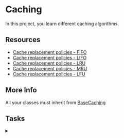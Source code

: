 # Caching
In this project, you learn different caching algorithms.

## Resources

* [Cache replacement policies - FIFO](https://en.wikipedia.org/wiki/Cache_replacement_policies#First_In_First_Out_%28FIFO%29)
* [Cache replacement policies - LIFO](https://en.wikipedia.org/wiki/Cache_replacement_policies#Last_In_First_Out_%28LIFO%29)
* [Cache replacement policies - LRU](https://en.wikipedia.org/wiki/Cache_replacement_policies#Least_Recently_Used_%28LRU%29)
* [Cache replacement policies - MRU](https://en.wikipedia.org/wiki/Cache_replacement_policies#Most_Recently_Used_%28MRU%29)
* [Cache replacement policies - LFU](https://en.wikipedia.org/wiki/Cache_replacement_policies#Least-Frequently_Used_%28LFU%29)

## More Info
All your classes must inherit from [BaseCaching](./base_caching.py)

## Tasks

<details>
    <summary></summary>
    <div>
        <img src="./0x01.png" style="width: 100%; height: auto;">
    </div>
</details>

